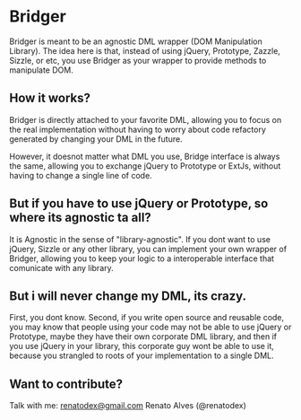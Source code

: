 # Bridger

Bridger is meant to be an agnostic DML wrapper (DOM Manipulation Library).
The idea here is that, instead of using jQuery, Prototype, Zazzle, Sizzle, or etc, you use Bridger as your wrapper to provide methods to manipulate DOM.

## How it works?

Bridger is directly attached to your favorite DML, allowing you to focus on the real implementation without having to worry about code refactory generated by changing your DML in the future.

However, it doesnot matter what DML you use, Bridge interface is always the same, allowing you to exchange jQuery to Prototype or ExtJs, without having to change a single line of code.

## But if you have to use jQuery or Prototype, so where its agnostic ta all?

It is Agnostic in the sense of "library-agnostic". If you dont want to use jQuery, Sizzle or any other library, you can implement your own wrapper of Bridger, allowing you to keep your logic to a interoperable interface that comunicate with any library.

## But i will never change my DML, its crazy.

First, you dont know. Second, if you write open source and reusable code, you may know that people using your code may not be able to use jQuery or Prototype, maybe they have their own corporate DML library, and then if you use jQuery in your library, this corporate guy wont be able to use it, because you strangled to roots of your implementation to a single DML.

## Want to contribute?

Talk with me: renatodex@gmail.com
Renato Alves (@renatodex)
